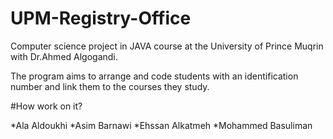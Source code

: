 # UPM-Registry-Office

Computer science project in JAVA course at the University of Prince Muqrin with Dr.Ahmed Algogandi.

The program aims to arrange and code students with an identification number and link them to the courses they study.

#How work on it?

*Ala Aldoukhi
*Asim Barnawi
*Ehssan Alkatmeh
*Mohammed Basuliman
